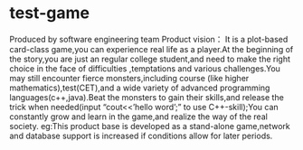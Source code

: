 # test-game
Produced by software engineering team
Product vision： It is a plot-based card-class game,you can experience real life as a player.At the beginning of the story,you are just an regular college student,and need to make the right choice in the face of difficulties ,temptations and various challenges.You may still encounter fierce monsters,including course (like higher mathematics),test(CET),and a wide variety of advanced programming languages(c++,java).Beat the monsters to gain their skills,and release the trick when needed(input “cout<<’hello word’;” to use C++-skill);You can constantly grow and learn in the game,and realize the way of the real society. eg:This product base is developed as a stand-alone game,network and database support is increased if conditions allow for later periods.

